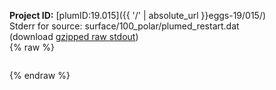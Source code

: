 **Project ID:** [plumID:19.015]({{ '/' | absolute_url }}eggs-19/015/)  
Stderr for source:  surface/100_polar/plumed_restart.dat   
(download [gzipped raw stdout](plumed_restart.dat.plumed_master.stdout.txt.gz))  
{% raw %}
<pre>
</pre>
{% endraw %}

